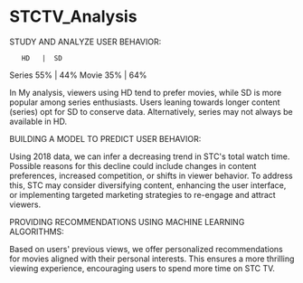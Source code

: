 # STCTV_Analysis

STUDY AND ANALYZE USER BEHAVIOR:

       HD   |  SD
Series 55%  |  44%
Movie  35%  |  64%

In My analysis, viewers using HD tend to prefer movies, while SD is more popular among series enthusiasts. Users leaning towards longer content (series) opt for SD to conserve data. Alternatively, series may not always be available in HD.


BUILDING A MODEL TO PREDICT USER BEHAVIOR:

Using 2018 data, we can infer a decreasing trend in STC's total watch time. Possible reasons for this decline could include changes in content preferences, increased competition, or shifts in viewer behavior. To address this, STC may consider diversifying content, enhancing the user interface, or implementing targeted marketing strategies to re-engage and attract viewers.


PROVIDING RECOMMENDATIONS USING MACHINE LEARNING ALGORITHMS:

Based on users' previous views, we offer personalized recommendations for movies aligned with their personal interests. This ensures a more thrilling viewing experience, encouraging users to spend more time on STC TV.
  
